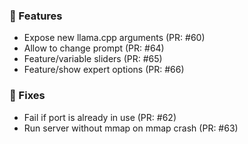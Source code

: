 ### 🚀 Features

- Expose new llama.cpp arguments (PR: #60)
- Allow to change prompt (PR: #64)
- Feature/variable sliders (PR: #65)
- Feature/show expert options (PR: #66)

### 🐛 Fixes

- Fail if port is already in use (PR: #62)
- Run server without mmap on mmap crash (PR: #63)

